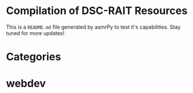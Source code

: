 


Compilation of DSC-RAIT Resources
=================================
This is a ``README.md`` file generated by asmrPy to test it's capabilities. Stay tuned for more updates!
# Categories

# webdev
